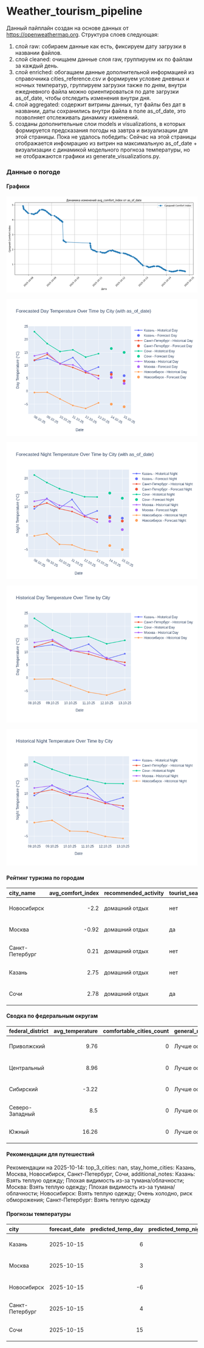 # Weather_tourism_pipeline
Данный пайплайн создан на основе данных от https://openweathermap.org.
Структура слоев следующая:
  1) слой raw: 
  собираем данные как есть, фиксируем дату загрузки в названии файлов.
  2) слой cleaned:
  очищаем данные слоя raw, группируем их по файлам за каждый день.
  3) слой enriched:
  обогащаем данные дополнительной информацией из справочника cities_reference.csv и формируем условие дневных и ночных температур,
  группируем загрузки также по дням, внутри ежедневного файла можно ориентироваться по дате загрузки as_of_date, чтобы отследить изменения внутри дня.
  4) слой aggregated:
   содержит витрины данных, тут файлы без дат в названии, даты сохранились внутри файла в поле as_of_date, это позволняет отслеживать динамику изменений.
  6) созданы дополнительные слои models и visualizations, в которых формируется предсказания погоды на завтра и визуализации для этой страницы.
  Пока не удалось победить: Сейчас на этой страницы отображается инфомрацию из витрин на максимальную as_of_date + визуализации с динамикой модельного прогноза температуры, 
  но не отображаются графики из generate_visualizations.py.
<!-- WEATHER DATA START -->
### Данные о погоде

#### Графики
![Comfort Index Trend](data/visualizations/comfort_index_trend.png)

![Forecasted Day Temperature](data/visualizations/forecasted_day_temperature.png)

![Forecasted Night Temperature](data/visualizations/forecasted_night_temperature.png)

![Historical Day Temperature](data/visualizations/historical_day_temperature.png)

![Historical Night Temperature](data/visualizations/historical_night_temperature.png)

#### Рейтинг туризма по городам
| city_name       |   avg_comfort_index | recommended_activity   | tourist_season_match   | tourism_season   | tour_recommendation       | as_of_date          |
|:----------------|--------------------:|:-----------------------|:-----------------------|:-----------------|:--------------------------|:--------------------|
| Новосибирск     |               -2.2  | домашний отдых         | нет                    | Июнь-Август      | домашний отдых вне сезона | 2025-10-14 19:30:00 |
| Москва          |               -0.92 | домашний отдых         | да                     | Круглогодично    | домашний отдых в сезон    | 2025-10-14 19:30:00 |
| Санкт-Петербург |                0.21 | домашний отдых         | нет                    | Май-Сентябрь     | домашний отдых вне сезона | 2025-10-14 19:30:00 |
| Казань          |                2.75 | домашний отдых         | нет                    | Май-Сентябрь     | домашний отдых вне сезона | 2025-10-14 19:30:00 |
| Сочи            |                2.78 | домашний отдых         | да                     | Май-Октябрь      | домашний отдых в сезон    | 2025-10-14 19:30:00 |

#### Сводка по федеральным округам
| federal_district   |   avg_temperature |   comfortable_cities_count | general_recommendation   | as_of_date          |
|:-------------------|------------------:|---------------------------:|:-------------------------|:--------------------|
| Приволжский        |              9.76 |                          0 | Лучше остаться дома      | 2025-10-14 19:30:00 |
| Центральный        |              8.96 |                          0 | Лучше остаться дома      | 2025-10-14 19:30:00 |
| Сибирский          |             -3.22 |                          0 | Лучше остаться дома      | 2025-10-14 19:30:00 |
| Северо-Западный    |              8.5  |                          0 | Лучше остаться дома      | 2025-10-14 19:30:00 |
| Южный              |             16.26 |                          0 | Лучше остаться дома      | 2025-10-14 19:30:00 |

#### Рекомендации для путешествий
Рекомендации на 2025-10-14: top_3_cities: nan, stay_home_cities: Казань, Москва, Новосибирск, Санкт-Петербург, Сочи, additional_notes: Казань: Взять теплую одежду; Плохая видимость из-за тумана/облачности; Москва: Взять теплую одежду; Плохая видимость из-за тумана/облачности; Новосибирск: Взять теплую одежду; Очень холодно, риск обморожения; Санкт-Петербург: Взять теплую одежду

#### Прогнозы температуры
| city            | forecast_date   |   predicted_temp_day |   predicted_temp_night | model_type       | as_of_date          |
|:----------------|:----------------|---------------------:|-----------------------:|:-----------------|:--------------------|
| Казань          | 2025-10-15      |                    6 |                      6 | LinearRegression | 2025-10-14 19:31:05 |
| Москва          | 2025-10-15      |                    3 |                      2 | LinearRegression | 2025-10-14 19:31:05 |
| Новосибирск     | 2025-10-15      |                   -6 |                     -5 | LinearRegression | 2025-10-14 19:31:05 |
| Санкт-Петербург | 2025-10-15      |                    4 |                      5 | LinearRegression | 2025-10-14 19:31:05 |
| Сочи            | 2025-10-15      |                   15 |                     13 | LinearRegression | 2025-10-14 19:31:05 |


<!-- WEATHER DATA END -->
